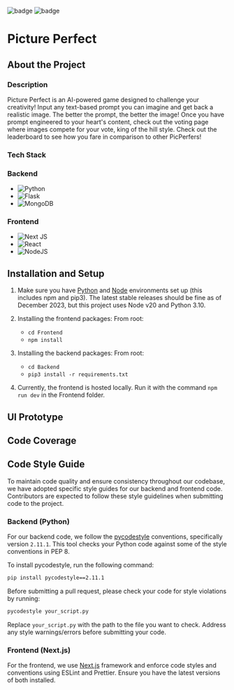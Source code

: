 ![badge](https://github.com/grant-baer/Picture-Perfect-Project/actions/workflows/backend-ci.yml/badge.svg)
![badge](https://github.com/grant-baer/Picture-Perfect-Project/actions/workflows/frontend-ci.yml/badge.svg)

# Picture Perfect

## About the Project

### Description

Picture Perfect is an AI-powered game designed to challenge your creativity! Input any text-based prompt you can imagine and get back a realistic image. The better the prompt, the better the image! Once you have prompt engineered to your heart's content, check out the voting page where images compete for your vote, king of the hill style. Check out the leaderboard to see how you fare in comparison to other PicPerfers!

### Tech Stack

### Backend

- ![Python](https://img.shields.io/badge/python-3670A0?style=for-the-badge&logo=python&logoColor=ffdd54)
- ![Flask](https://img.shields.io/badge/flask-%23000.svg?style=for-the-badge&logo=flask&logoColor=white)
- ![MongoDB](https://img.shields.io/badge/MongoDB-%234ea94b.svg?style=for-the-badge&logo=mongodb&logoColor=white)

### Frontend

- ![Next JS](https://img.shields.io/badge/Next-black?style=for-the-badge&logo=next.js&logoColor=white)
- ![React](https://img.shields.io/badge/react-%2320232a.svg?style=for-the-badge&logo=react&logoColor=%2361DAFB)
- ![NodeJS](https://img.shields.io/badge/node.js-6DA55F?style=for-the-badge&logo=node.js&logoColor=white)

<!-- MARKDOWN LINKS & IMAGES -->
<!-- https://www.markdownguide.org/basic-syntax/#reference-style-links -->

[Python]: https://img.shields.io/badge/node.js-6DA55F?style=for-the-badge&logo=node.js&logoColor=white
[HTML-URL]: https://img.shields.io/badge/html5-%23E34F26.svg?style=for-the-badge&logo=html5&logoColor=white
[CSS-URL]: https://img.shields.io/badge/css3-%231572B6.svg?style=for-the-badge&logo=css3&logoColor=white

## Installation and Setup

1. Make sure you have [Python](https://www.python.org/downloads/) and [Node](https://nodejs.org/en/download) environments set up (this includes npm and pip3). The latest stable releases should be fine as of December 2023, but this project uses Node v20 and Python 3.10.

2. Installing the frontend packages:
   From root:
   - `cd Frontend`
   - `npm install`
3. Installing the backend packages:
   From root:

   - `cd Backend`
   - `pip3 install -r requirements.txt`

4. Currently, the frontend is hosted locally. Run it with the command `npm run dev` in the Frontend folder.

## UI Prototype

## Code Coverage

## Code Style Guide

To maintain code quality and ensure consistency throughout our codebase, we have adopted specific style guides for our backend and frontend code. Contributors are expected to follow these style guidelines when submitting code to the project.

### Backend (Python)

For our backend code, we follow the [pycodestyle](https://pycodestyle.pycqa.org/en/latest/) conventions, specifically version `2.11.1`. This tool checks your Python code against some of the style conventions in PEP 8.

To install pycodestyle, run the following command:

```bash
pip install pycodestyle==2.11.1
```

Before submitting a pull request, please check your code for style violations by running:

```bash
pycodestyle your_script.py
```

Replace `your_script.py` with the path to the file you want to check. Address any style warnings/errors before submitting your code.

### Frontend (Next.js)

For the frontend, we use [Next.js](https://nextjs.org/) framework and enforce code styles and conventions using ESLint and Prettier. Ensure you have the latest versions of both installed.
